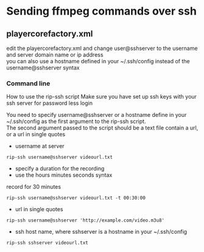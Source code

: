 # Sending ffmpeg commands over ssh

## playercorefactory.xml

edit the playercorefactory.xml and change user@sshserver to the username and server domain name or ip address  
you can also use a hostname defined in your ~/.ssh/config instead of the username@sshserver syntax


### Command line

How to use the rip-ssh script
Make sure you have set up ssh keys with your ssh server for password less login

You need to specify username@sshserver or a hostname define in your ~/.ssh/config as the first argument to the rip-ssh script.  
The second argument passed to the script should be a text file contain a url, or a url in single quotes


* username at server

```
rip-ssh username@sshserver videourl.txt
```

* specify a duration for the recording
* use the hours minutes seconds syntax

record for 30 minutes

```
rip-ssh username@sshserver videourl.txt -t 00:30:00
```

* url in single quotes

```
rip-ssh username@sshserver 'http://example.com/video.m3u8' 
```

* ssh host name, where sshserver is a hostname in your ~/.ssh/config

```
rip-ssh sshserver videourl.txt
```

